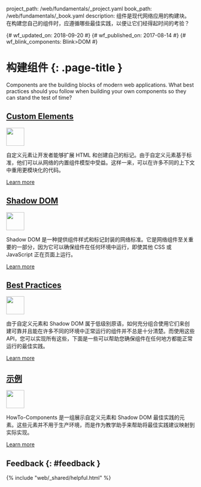 project_path: /web/fundamentals/_project.yaml
book_path: /web/fundamentals/_book.yaml
description: 组件是现代网络应用的构建块。在构建您自己的组件时，应遵循哪些最佳实践，以便让它们经得起时间的考验？

{# wf_updated_on: 2018-09-20 #}
{# wf_published_on: 2017-08-14 #}
{# wf_blink_components: Blink>DOM #}

<style>
nav.devsite-page-nav, .devsite-rating-container {display:none;}
</style>

# 构建组件 {: .page-title }

Components are the building blocks of modern web applications. What best
practices should you follow when building your own components so they can stand
the test of time?

<div class="attempt-left">
  <h2><a href="./customelements">Custom Elements</a></h2>
  <a href="./customelements">
    <img width="48" src="https://github.com/google/WebFundamentals/blob/master/web/images/md-icons/ic_code_black_24px.svg?raw=true" class="attempt-right">
  </a>
  <p>自定义元素让开发者能够扩展 HTML 和创建自己的标记。由于自定义元素基于标准，他们可以从网络的内置组件模型中受益。这样一来，可以在许多不同的上下文中重用更模块化的代码。</p>
  <a href="./customelements" class="button button-primary">Learn more</a>
</div>

<div class="attempt-right">
  <h2><a href="./shadowdom">Shadow DOM</a></h2>
  <a href="./shadowdom">
    <img width="48" src="https://github.com/google/WebFundamentals/blob/master/web/images/md-icons/ic_border_style_black_24px.svg?raw=true" class="attempt-right">
  </a>
  <p>     Shadow DOM 是一种提供组件样式和标记封装的网络标准。它是网络组件至关重要的一部分，因为它可以确保组件在任何环境中运行，即使其他 CSS 或 JavaScript 正在页面上运行。</p>
  <a href="./shadowdom" class="button button-primary">Learn more</a>
</div>

<div style="clear:both;"></div>

<div class="attempt-left">
  <h2><a href="./best-practices">Best Practices</a></h2>
  <a href="./best-practices">
    <img width="48" src="https://github.com/google/WebFundamentals/blob/master/web/images/md-icons/ic_done_black_24px.svg?raw=true" class="attempt-right">
  </a>
  <p>由于自定义元素和 Shadow DOM 属于低级别原语，如何充分组合使用它们来创建可靠并且能在许多不同的环境中正常运行的组件并不总是十分清楚。而使用这些 API，您可以实现所有这些，下面是一些可以帮助您确保组件在任何地方都能正常运行的最佳实践。</p>
  <a href="./best-practices" class="button button-primary">Learn more</a>
</div>

<div class="attempt-right">
  <h2><a href="./examples/">示例</a></h2>
  <a href="./examples/">
    <img width="48" src="https://github.com/google/WebFundamentals/blob/master/web/images/md-icons/ic_explore_black_24px.svg?raw=true" class="attempt-right">
  </a>
  <p>HowTo-Components 是一组展示自定义元素和 Shadow DOM 最佳实践的元素。这些元素并不用于生产环境，而是作为教学助手来帮助将最佳实践建议映射到实际实现。</p>
  <a href="./examples/" class="button button-primary">Learn more</a>
</div>

<div style="clear:both;"></div>

## Feedback {: #feedback }

{% include "web/_shared/helpful.html" %}
